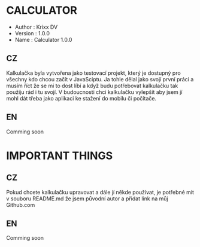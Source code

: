 # CALCULATOR 
- Author : Krixx DV
- Version : 1.0.0
- Name : Calculator 1.0.0

## CZ
Kalkulačka byla vytvořena jako testovací projekt, který je dostupný pro
všechny kdo chcou začít v JavaSciptu. Ja tohle dělal jako svojí první práci
a musím říct že se mi to dost líbí a když budu potřebovat kalkulačku tak
použiju rád i tu svojí. V budoucnosti chci kalkulačku vylepšit aby jsem jí
mohl dát třeba jako aplikaci ke stažení do mobilu či počítače.

## EN
Comming soon

# IMPORTANT THINGS
## CZ
Pokud chcete kalkulačku upravovat a dále jí někde používat, je potřebné mít
v souboru README.md že jsem původní autor a přidat link na můj Github.com

## EN
Comming soon
